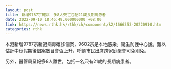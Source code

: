 ```yaml
---
layout: post
title: 新增9787宗確診　多8人死亡包括21歲長期病患者
date: 2022-09-10 18:46:49.000000000 +08:00
link: https://news.rthk.hk/rthk/ch/component/k2/1666353-20220910.htm
categories: rthk
---
```


本港新增9787宗新冠病毒確診個案，9602宗是本地感染。衞生防護中心說，難以估計中秋假期後個案數目會否上升，呼籲市民出席跨家庭聚會可免則免。

另外，醫管局呈報多8人離世，包括一名只有21歲的長期病患者。
